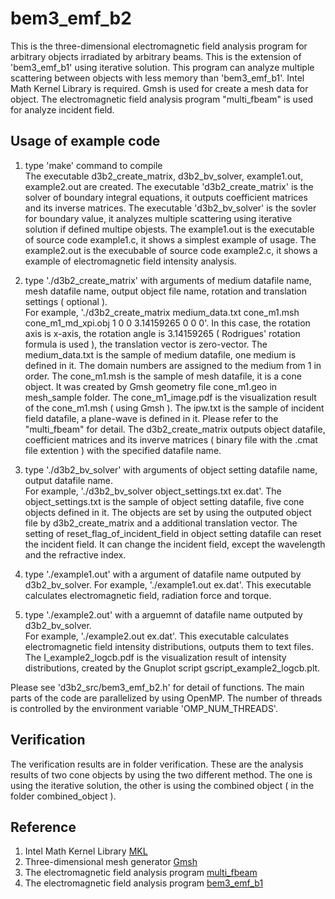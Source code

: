# bem3_emf_b2
This is the three-dimensional electromagnetic field analysis program for arbitrary objects irradiated by arbitrary beams. 
This is the extension of 'bem3_emf_b1' using iterative solution. 
This program can analyze multiple scattering between objects with less memory than 'bem3_emf_b1'.
Intel Math Kernel Library is required. 
Gmsh is used for create a mesh data for object. 
The electromagnetic field analysis program "multi_fbeam" is used for analyze incident field.


## Usage of example code  
1. type 'make' command to compile  
   The executable d3b2_create_matrix, d3b2_bv_solver, example1.out, example2.out are created. 
   The executable 'd3b2_create_matrix' is the solver of boundary integral equations, it outputs coefficient matrices and its inverse matrices. 
   The executable 'd3b2_bv_solver' is the sovler for boundary value, it analyzes multiple scattering using iterative solution if defined multipe objests.
   The example1.out is the executable of source code example1.c, it shows a simplest example of usage. 
   The example2.out is the execubable of source code example2.c, it shows a example of electromagnetic field intensity analysis.

2. type './d3b2_create_matrix' with arguments of medium datafile name, mesh datafile name, output object file name, rotation and translation settings ( optional ).  
   For example, './d3b2_create_matrix medium_data.txt cone_m1.msh cone_m1_md_xpi.obj 1 0 0 3.14159265 0 0 0'. 
   In this case, the rotation axis is x-axis, the rotation angle is 3.14159265 ( Rodrigues' rotation formula is used ), the translation vector is zero-vector. 
   The medium_data.txt is the sample of medium datafile, one medium is defined in it. 
   The domain numbers are assigned to the medium from 1 in order. 
   The cone_m1.msh is the sample of mesh datafile, it is a cone object. 
   It was created by Gmsh geometry file cone_m1.geo in mesh_sample folder. 
   The cone_m1_image.pdf is the visualization result of the cone_m1.msh ( using Gmsh ). 
   The ipw.txt is the sample of incident field datafile, a plane-wave is defined in it. Please refer to the "multi_fbeam" for detail.
   The d3b2_create_matrix outputs object datafile, coefficient matrices and its inverve matrices ( binary file with the .cmat file extention ) with the specified datafile name. 
   
3. type './d3b2_bv_solver' with arguments of object setting datafile name, output datafile name.  
   For example, './d3b2_bv_solver object_settings.txt ex.dat'. 
   The object_settings.txt is the sample of object setting datafile, five cone objects defined in it. 
   The objects are set by using the outputed object file by d3b2_create_matrix and a additional translation vector. 
   The setting of reset_flag_of_incident_field in object setting datafile can reset the incident field. 
   It can change the incident field, except the wavelength and the refractive index.  
   
4. type './example1.out' with a argument of datafile name outputed by d3b2_bv_solver.
   For example, './example1.out ex.dat'. 
   This executable calculates electromagnetic field, radiation force and torque.  
   
5. type './example2.out' with a arguemnt of datafile name outputed by d3b2_bv_solver.  
   For example, './example2.out ex.dat'. 
   This executable calculates electromagnetic field intensity distributions, outputs them to text files.
   The I_example2_logcb.pdf is the visualization result of intensity distributions, created by the Gnuplot script gscript_example2_logcb.plt.

Please see 'd3b2_src/bem3_emf_b2.h' for detail of functions. 
The main parts of the code are parallelized by using OpenMP. 
The number of threads is controlled by the environment variable 'OMP_NUM_THREADS'.

## Verification  
The verification results are in folder verification. 
These are the analysis results of two cone objects by using the two different method.
The one is using the iterative solution, the other is using the combined object ( in the folder combined_object ). 


## Reference
1. Intel Math Kernel Library [MKL](https://software.intel.com/mkl)
2. Three-dimensional mesh generator [Gmsh](https://gmsh.info/)
3. The electromagnetic field analysis program [multi_fbeam](https://github.com/akohta/multi_fbeam/) 
4. The electromagnetic field analysis program [bem3_emf_b1](https://github.com/akohta/bem3_emf_b1/)
